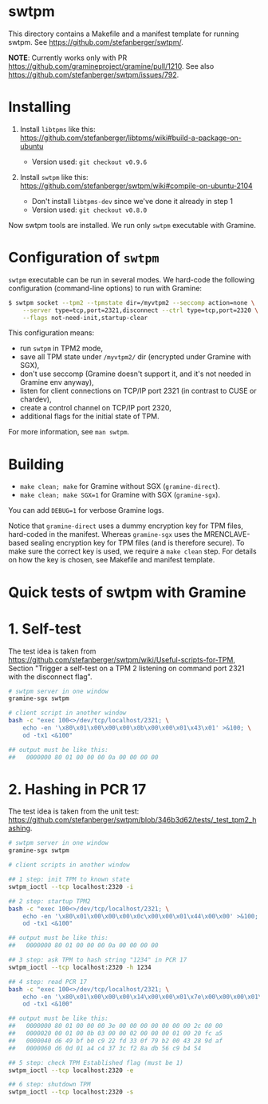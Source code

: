 # swtpm

This directory contains a Makefile and a manifest template for running swtpm.
See https://github.com/stefanberger/swtpm/.

**NOTE**: Currently works only with PR https://github.com/gramineproject/gramine/pull/1210.
See also https://github.com/stefanberger/swtpm/issues/792.

# Installing

1. Install `libtpms` like this:
   https://github.com/stefanberger/libtpms/wiki#build-a-package-on-ubuntu
   - Version used: `git checkout v0.9.6`

2. Install `swtpm` like this: https://github.com/stefanberger/swtpm/wiki#compile-on-ubuntu-2104
   - Don't install `libtpms-dev` since we've done it already in step 1
   - Version used: `git checkout v0.8.0`

Now swtpm tools are installed. We run only `swtpm` executable with Gramine.

# Configuration of `swtpm`

`swtpm` executable can be run in several modes. We hard-code the following configuration
(command-line options) to run with Gramine:
```sh
$ swtpm socket --tpm2 --tpmstate dir=/myvtpm2 --seccomp action=none \
    --server type=tcp,port=2321,disconnect --ctrl type=tcp,port=2320 \
    --flags not-need-init,startup-clear
```

This configuration means:
- run `swtpm` in TPM2 mode,
- save all TPM state under `/myvtpm2/` dir (encrypted under Gramine with SGX),
- don't use seccomp (Gramine doesn't support it, and it's not needed in Gramine env anyway),
- listen for client connections on TCP/IP port 2321 (in contrast to CUSE or chardev),
- create a control channel on TCP/IP port 2320,
- additional flags for the initial state of TPM.

For more information, see `man swtpm`.

# Building

- `make clean; make` for Gramine without SGX (`gramine-direct`).
- `make clean; make SGX=1` for Gramine with SGX (`gramine-sgx`).

You can add `DEBUG=1` for verbose Gramine logs.

Notice that `gramine-direct` uses a dummy encryption key for TPM files, hard-coded in the manifest.
Whereas `gramine-sgx` uses the MRENCLAVE-based sealing encryption key for TPM files (and is
therefore secure). To make sure the correct key is used, we require a `make clean` step. For details
on how the key is chosen, see Makefile and manifest template.

# Quick tests of swtpm with Gramine

# 1. Self-test

The test idea is taken from https://github.com/stefanberger/swtpm/wiki/Useful-scripts-for-TPM,
Section "Trigger a self-test on a TPM 2 listening on command port 2321 with the disconnect flag".

```sh
# swtpm server in one window
gramine-sgx swtpm

# client script in another window
bash -c "exec 100<>/dev/tcp/localhost/2321; \
    echo -en '\x80\x01\x00\x00\x00\x0b\x00\x00\x01\x43\x01' >&100; \
    od -tx1 <&100"

## output must be like this:
##   0000000 80 01 00 00 00 0a 00 00 00 00
```

# 2. Hashing in PCR 17

The test idea is taken from the unit test:
https://github.com/stefanberger/swtpm/blob/346b3d62/tests/_test_tpm2_hashing.

```sh
# swtpm server in one window
gramine-sgx swtpm

# client scripts in another window

## 1 step: init TPM to known state
swtpm_ioctl --tcp localhost:2320 -i

## 2 step: startup TPM2
bash -c "exec 100<>/dev/tcp/localhost/2321; \
    echo -en '\x80\x01\x00\x00\x00\x0c\x00\x00\x01\x44\x00\x00' >&100; \
    od -tx1 <&100"

## output must be like this:
##   0000000 80 01 00 00 00 0a 00 00 00 00

## 3 step: ask TPM to hash string "1234" in PCR 17
swtpm_ioctl --tcp localhost:2320 -h 1234

## 4 step: read PCR 17
bash -c "exec 100<>/dev/tcp/localhost/2321; \
    echo -en '\x80\x01\x00\x00\x00\x14\x00\x00\x01\x7e\x00\x00\x00\x01\x00\x0b\x03\x00\x00\x02' >&100; \
    od -tx1 <&100"

## output must be like this:
##   0000000 80 01 00 00 00 3e 00 00 00 00 00 00 00 2c 00 00
##   0000020 00 01 00 0b 03 00 00 02 00 00 00 01 00 20 fc a5
##   0000040 d6 49 bf b0 c9 22 fd 33 0f 79 b2 00 43 28 9d af
##   0000060 d6 0d 01 a4 c4 37 3c f2 8a db 56 c9 b4 54

## 5 step: check TPM Established flag (must be 1)
swtpm_ioctl --tcp localhost:2320 -e

## 6 step: shutdown TPM
swtpm_ioctl --tcp localhost:2320 -s
```
